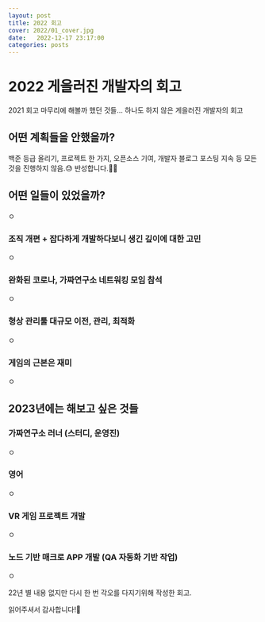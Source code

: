 ```yaml
---
layout: post
title: 2022 회고
cover: 2022/01_cover.jpg
date:   2022-12-17 23:17:00
categories: posts
---
```

# 2022 게을러진 개발자의 회고

2021 회고 마무리에 해볼까 했던 것들... 하나도 하지 않은 게을러진 개발자의 회고
    
## 어떤 계획들을 안했을까?
백준 등급 올리기, 프로젝트 한 가지, 오픈소스 기여, 개발자 블로그 포스팅 지속 등 모든 것을 진행하지 않음.😓 반성합니다.🙇‍♂️

## 어떤 일들이 있었을까?
ㅇ

### 조직 개편 + 잡다하게 개발하다보니 생긴 깊이에 대한 고민
ㅇ

### 완화된 코로나, 가짜연구소 네트워킹 모임 참석
ㅇ

### 형상 관리툴 대규모 이전, 관리, 최적화
ㅇ

### 게임의 근본은 재미
ㅇ



## 2023년에는 해보고 싶은 것들

### 가짜연구소 러너 (스터디, 운영진)
ㅇ

### 영어
ㅇ

### VR 게임 프로젝트 개발
ㅇ

### 노드 기반 매크로 APP 개발 (QA 자동화 기반 작업)
ㅇ


22년 별 내용 없지만 다시 한 번 각오를 다지기위해 작성한 회고.

읽어주셔서 감사합니다!🙏
